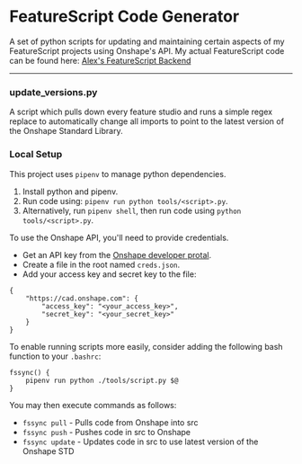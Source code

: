 # FeatureScript Code Generator

A set of python scripts for updating and maintaining certain aspects of my FeatureScript projects using Onshape's API.
My actual FeatureScript code can be found here:
[Alex's FeatureScript Backend](https://cad.onshape.com/documents/00dd11dabe44da2db458f898/w/6c20cd994b174cc99668701f)

---

### update_versions.py
A script which pulls down every feature studio and runs a simple regex replace to automatically change all imports to point to the latest version of the Onshape Standard Library.



### Local Setup
This project uses `pipenv` to manage python dependencies.
1. Install python and pipenv.
2. Run code using: `pipenv run python tools/<script>.py`.
3. Alternatively, run `pipenv shell`, then run code using `python tools/<script>.py`.

To use the Onshape API, you'll need to provide credentials.
* Get an API key from the [Onshape developer protal](https://dev-portal.onshape.com/keys).
* Create a file in the root named `creds.json`.
* Add your access key and secret key to the file:
```
{
    "https://cad.onshape.com": {
        "access_key": "<your_access_key>",
        "secret_key": "<your_secret_key>"
    }
}
```

To enable running scripts more easily, consider adding the following bash function to your `.bashrc`:
```
fssync() {
    pipenv run python ./tools/script.py $@
}
```
You may then execute commands as follows:
* `fssync pull` - Pulls code from Onshape into src
* `fssync push` - Pushes code in src to Onshape
* `fssync update` - Updates code in src to use latest version of the Onshape STD